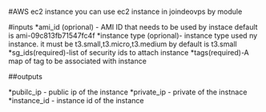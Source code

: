 #AWS ec2 instance
you can use ec2 instance in joindeovps by module

#inputs
*ami_id (oprional) - AMI ID that needs to be used by instace default is ami-09c813fb71547fc4f
*instance type (oprional)- instance type used ny instance. it must be t3.small,t3.micro,t3.medium by default is t3.small
*sg_ids(required)-list of security ids to attach  instance
*tags(required)-A map of tag to be associated with instance

##outputs

*pubilc_ip - public ip of the instance
*private_ip - private of the instnace
*instance_id - instance id of the instance
